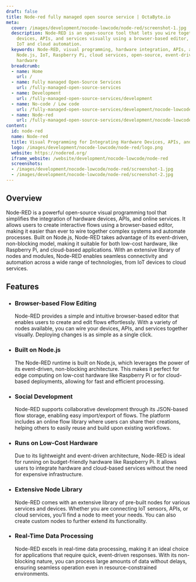 ```yaml
---
draft: false
title: Node-red fully managed open source service | OctaByte.io
meta:
  cover: /images/development/nocode-lowcode/node-red/screenshot-1.jpg
  description: Node-RED is an open-source tool that lets you wire together hardware
    devices, APIs, and services visually using a browser-based editor, perfect for
    IoT and cloud automation.
  keywords: Node-RED, visual programming, hardware integration, APIs, automation,
    Node.js, IoT, Raspberry Pi, cloud services, open-source, event-driven, low-cost
    hardware
  breadcrumb:
  - name: Home
    url: /
  - name: Fully managed Open-Source Services
    url: /fully-managed-open-source-services
  - name: Development
    url: /fully-managed-open-source-services/development
  - name: No-code / Low code
    url: /fully-managed-open-source-services/development/nocode-lowcode
  - name: Node-red
    url: /fully-managed-open-source-services/development/nocode-lowcode/node-red
content:
  id: node-red
  name: Node-red
  title: Visual Programming for Integrating Hardware Devices, APIs, and Services
  logo: /images/development/nocode-lowcode/node-red/logo.png
  website: https://nodered.org/
  iframe_website: /website/development/nocode-lowcode/node-red
  screenshots:
  - /images/development/nocode-lowcode/node-red/screenshot-1.jpg
  - /images/development/nocode-lowcode/node-red/screenshot-2.jpg
---
```


## Overview

Node-RED is a powerful open-source visual programming tool that simplifies the integration of hardware devices, APIs, and online services. It allows users to create interactive flows using a browser-based editor, making it easier than ever to wire together complex systems and automate processes. Built on Node.js, Node-RED takes advantage of its event-driven, non-blocking model, making it suitable for both low-cost hardware, like Raspberry Pi, and cloud-based applications. With an extensive library of nodes and modules, Node-RED enables seamless connectivity and automation across a wide range of technologies, from IoT devices to cloud services.

## Features

- ### Browser-based Flow Editing

  Node-RED provides a simple and intuitive browser-based editor that enables users to create and edit flows effortlessly. With a variety of nodes available, you can wire your devices, APIs, and services together visually. Deploying changes is as simple as a single click.

- ### Built on Node.js

  The Node-RED runtime is built on Node.js, which leverages the power of its event-driven, non-blocking architecture. This makes it perfect for edge computing on low-cost hardware like Raspberry Pi or for cloud-based deployments, allowing for fast and efficient processing.

- ### Social Development

  Node-RED supports collaborative development through its JSON-based flow storage, enabling easy import/export of flows. The platform includes an online flow library where users can share their creations, helping others to easily reuse and build upon existing workflows.

- ### Runs on Low-Cost Hardware

  Due to its lightweight and event-driven architecture, Node-RED is ideal for running on budget-friendly hardware like Raspberry Pi. It allows users to integrate hardware and cloud-based services without the need for expensive infrastructure.

- ### Extensive Node Library

  Node-RED comes with an extensive library of pre-built nodes for various services and devices. Whether you are connecting IoT sensors, APIs, or cloud services, you’ll find a node to meet your needs. You can also create custom nodes to further extend its functionality.

- ### Real-Time Data Processing

  Node-RED excels in real-time data processing, making it an ideal choice for applications that require quick, event-driven responses. With its non-blocking nature, you can process large amounts of data without delays, ensuring seamless operation even in resource-constrained environments.